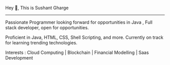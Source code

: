 Hey 👋, This is Sushant Gharge
___________________________________________________________________________________________________
Passionate Programmer looking forward for opportunities in Java , Full stack developer, open for opportunities.

Proficient in Java, HTML, CSS, Shell Scripting, and more. Currently on track for learning trending technologies.

Interests  :  Cloud Computing   |   Blockchain   |   Financial Modelling   |   Saas Development


<!---
sambhajigharge/sambhajigharge is a ✨ special ✨ repository because its `README.md` (this file) appears on your GitHub profile.
You can click the Preview link to take a look at your changes.
--->
